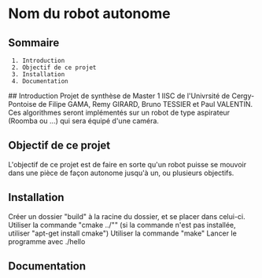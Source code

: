 # Nom du robot autonome

## Sommaire
	 1. Introduction
	 2. Objectif de ce projet
	 3. Installation
	 4. Documentation

## Introduction
Projet de synthèse de Master 1 IISC de l'Univrsité de Cergy-Pontoise de Filipe GAMA, Remy GIRARD, Bruno TESSIER et Paul VALENTIN.
Ces algorithmes seront implémentés sur un robot de type aspirateur (Roomba ou ...) qui sera équipé d'une caméra.

## Objectif de ce projet
L'objectif de ce projet est de faire en sorte qu'un robot puisse se mouvoir dans une pièce de façon autonome jusqu'à un, ou plusieurs objectifs.

## Installation
Créer un dossier "build" à la racine du dossier, et se placer dans celui-ci.
Utiliser la commande "cmake ../"" (si la commande n'est pas installée, utiliser "apt-get install cmake")
Utiliser la commande "make"
Lancer le programme avec ./hello

## Documentation
